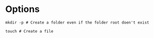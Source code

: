 # Options

```shell
mkdir -p # Create a folder even if the folder root doen't exist
```

```shell
touch # Create a file
```